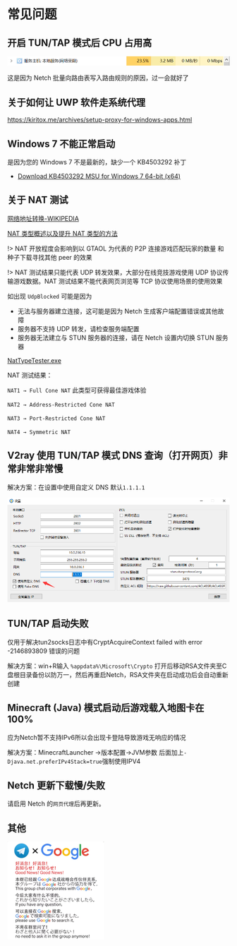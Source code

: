 # 常见问题

## 开启 TUN/TAP 模式后 CPU 占用高

![](resources/screenshots/faq/tuntap-high-cpu-usage.png)

这是因为 Netch 批量向路由表写入路由规则的原因，过一会就好了

## 关于如何让 UWP 软件走系统代理

https://kiritox.me/archives/setup-proxy-for-windows-apps.html

## Windows 7 不能正常启动

是因为您的 Windows 7 不是最新的，缺少一个 KB4503292 补丁

- [Download KB4503292 MSU for Windows 7 64-bit (x64)](http://download.windowsupdate.com/d/msdownload/update/software/secu/2019/06/windows6.1-kb4503292-x64_a35bb4ea16d1d529fde9abfe8a0c16e9061f74cd.msu)

## 关于 NAT 测试

[网络地址转换-WIKIPEDIA](https://zh.wikipedia.org/wiki/%E7%BD%91%E7%BB%9C%E5%9C%B0%E5%9D%80%E8%BD%AC%E6%8D%A2)

[NAT 类型概述以及提升 NAT 类型的方法](https://www.jianshu.com/p/478a4acc9d74)

!> NAT 开放程度会影响到以 GTAOL 为代表的 P2P 连接游戏匹配玩家的数量 和 种子下载寻找其他 peer 的效果

!> NAT 测试结果只能代表 UDP 转发效果，大部分在线竞技游戏使用 UDP 协议传输游戏数据。NAT 测试结果不能代表网页浏览等 TCP 协议使用场景的使用效果

如出现 `UdpBlocked` 可能是因为

- 无法与服务器建立连接，这可能是因为 Netch 生成客户端配置错误或其他故障
- 服务器不支持 UDP 转发，请检查服务端配置
- 服务器无法建立与 STUN 服务器的连接，请在 Netch 设置内切换 STUN 服务器

[NatTypeTester.exe](https://github.com/HMBSbige/NatTypeTester)

NAT 测试结果：

`NAT1 → Full Cone NAT` 此类型可获得最佳游戏体验

`NAT2 → Address-Restricted Cone NAT`

`NAT3 → Port-Restricted Cone NAT`

`NAT4 → Symmetric NAT`

## V2ray 使用 TUN/TAP 模式 DNS 查询（打开网页）非常非常非常慢

解决方案：在设置中使用自定义 DNS 默认`1.1.1.1`

![](resources/screenshots/faq/v2rayTunTap.png)

## TUN/TAP 启动失败

仅用于解决tun2socks日志中有CryptAcquireContext failed with error -2146893809 错误的问题

解决方案：win+R输入 `%appdata%\Microsoft\Crypto` 打开后移动RSA文件夹至C盘根目录备份以防万一，然后再重启Netch，RSA文件夹在启动成功后会自动重新创建

## Minecraft (Java) 模式启动后游戏载入地图卡在100%

应为Netch暂不支持IPv6所以会出现卡登陆导致游戏无响应的情况

解决方案：MinecraftLauncher ->版本配置->JVM参数 后面加上`-Djava.net.preferIPv4Stack=true`强制使用IPV4

## Netch 更新下载慢/失败

请启用 Netch 的`网页代理`后再更新。

## 其他

![](resources/screenshots/faq/Google.png)

